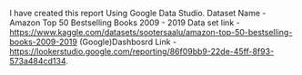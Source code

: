 I have created this report Using Google Data Studio.
Dataset Name - Amazon Top 50 Bestselling Books 2009 - 2019
Data set link -https://www.kaggle.com/datasets/sootersaalu/amazon-top-50-bestselling-books-2009-2019
(Google)Dashbosrd Link - https://lookerstudio.google.com/reporting/86f09bb9-22de-45ff-8f93-573a484cd134.

